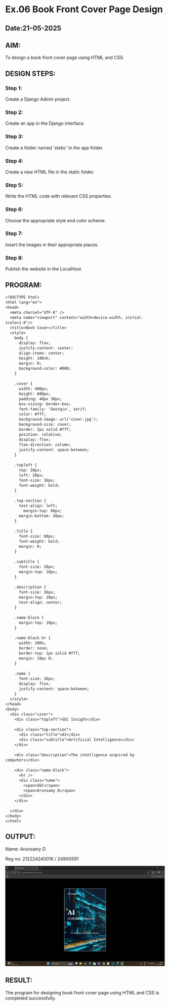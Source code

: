 # Ex.06 Book Front Cover Page Design
## Date:21-05-2025

## AIM:
To design a book front cover page using HTML and CSS.

## DESIGN STEPS:

### Step 1:
Create a Django Admin project.

### Step 2:
Create an app in the Django interface.

### Step 3:
Create a folder named 'static' in the app folder.

### Step 4:
Create a new HTML file in the static folder.

### Step 5:
Write the HTML code with relevant CSS properties.

### Step 6:
Choose the appropriate style and color scheme.

### Step 7:
Insert the images in their appropriate places.

### Step 8:
Publish the website in the LocalHost.

## PROGRAM:

```
<!DOCTYPE html>
<html lang="en">
<head>
  <meta charset="UTF-8" />
  <meta name="viewport" content="width=device-width, initial-scale=1.0"/>
  <title>Book Cover</title>
  <style>
    body {
      display: flex;
      justify-content: center;
      align-items: center;
      height: 100vh;
      margin: 0;
      background-color: #000;
    }

    .cover {
      width: 400px;
      height: 600px;
      padding: 40px 30px;
      box-sizing: border-box;
      font-family: 'Georgia', serif;
      color: #fff;
      background-image: url('cover.jpg');
      background-size: cover;
      border: 2px solid #fff;
      position: relative;
      display: flex;
      flex-direction: column;
      justify-content: space-between;
    }

    .topleft {
      top: 20px;
      left: 20px;
      font-size: 16px;
      font-weight: bold;
    }

    .top-section {
      text-align: left; 
        margin-top: 60px;
      margin-bottom: 20px;
    }

    .title {
      font-size: 60px;
      font-weight: bold;
      margin: 0;
    }

    .subtitle {
      font-size: 28px;
      margin-top: 10px;
    }

    .description {
      font-size: 16px;
      margin-top: 20px;
      text-align: center;
    }

    .name-block {
      margin-top: 10px;
    }

    .name-block hr {
      width: 100%;
      border: none;
      border-top: 1px solid #fff;
      margin: 10px 0;
    }

    .name {
      font-size: 16px;
      display: flex;
      justify-content: space-between;
    }
  </style>
</head>
<body>
  <div class="cover">
    <div class="topleft">SEC Insight</div>
    
    <div class="top-section">
      <div class="title">AI</div>
      <div class="subtitle">Artificial Intelligence</div>
    </div>

    <div class="description">The intelligence acquired by computers</div>

    <div class="name-block">
      <hr />
      <div class="name">
        <span>SEC</span>
        <span>Arunsamy D</span>
      </div>
    </div>
    
  </div>
</body>
</html>

```

## OUTPUT:

Name: Arunsamy D

Reg no: 212224240016 / 24900591


![alt text](<Screenshot (87).png>)

## RESULT:
The program for designing book front cover page using HTML and CSS is completed successfully.
